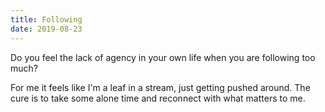 ```yaml
---
title: Following
date: 2019-08-23
---
```


Do you feel the lack of agency in your own life when you are following too much?

For me it feels like I'm a leaf in a stream, just getting pushed around. The cure is to take some alone time and reconnect with what matters to me.
